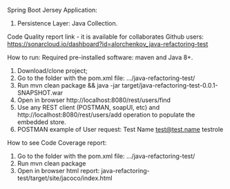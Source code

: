 Spring Boot Jersey Application:
1. Persistence Layer: Java Collection.

Code Quality report link - it is available for collaborates Github users:
https://sonarcloud.io/dashboard?id=alorchenkov_java-refactoring-test

How to run:
Required pre-installed software: maven and Java 8+.
1. Download/clone project;
2. Go to the folder with the pom.xml file: .../java-refactoring-test/
3. Run mvn clean package && java -jar target/java-refactoring-test-0.0.1-SNAPSHOT.war
4. Open in browser http://localhost:8080/rest/users/find
5. Use any REST client (POSTMAN, soapUI, etc) and http://localhost:8080/rest/users/add operation to populate the embedded store.
6. POSTMAN example of User request: <user>
                                        <name>Test Name</name>
                                        <email>test@test.name</email>
                                        <roles>testrole</roles>
                                    </user>

How to see Code Coverage report:
1. Go to the folder with the pom.xml file: .../java-refactoring-test/
2. Run mvn clean package
3. Open in browser html report: java-refactoring-test/target/site/jacoco/index.html
